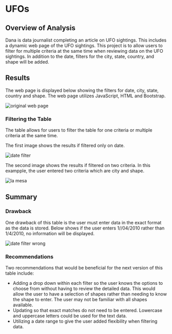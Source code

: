 # UFOs

## Overview of Analysis

Dana is data journalist completing an article on UFO sightings.  This includes a dynamic web page of the UFO sightings.  This project is to allow users to filter for multiple criteria at the same time when reviewing data on the UFO sightings. In addition to the date, filters for the city, state, country, and shape will be added.


## Results 

The web page is displayed below showing the filters for date, city, state, country and shape.  The web page utilizes JavaScript, HTML and Bootstrap.

![original web page](https://user-images.githubusercontent.com/100876517/172072073-df9a0b8b-d0e1-4af1-8d25-0248f790e9f8.png)

### Filtering the Table

The table allows for users to filter the table for one criteria or multiple criteria at the same time. 

The first image shows the results if filtered only on date.

![date filter](https://user-images.githubusercontent.com/100876517/172072590-50406e6e-be55-479d-8523-cd39e4d7c108.png)

The second image shows the results if filtered on two criteria.  In this exampple, the user entered two criteria which are city
and shape.

![la mesa](https://user-images.githubusercontent.com/100876517/172072607-2271554a-1173-46fa-a8d2-cb9e91215a0c.png)



## Summary

### Drawback

One drawback of this table is the user must enter data in the exact format as the data is stored.  Below shows if the user enters 1//04/2010 
rather than 1/4/2010, no information will be displayed.  

![date filter wrong](https://user-images.githubusercontent.com/100876517/172072593-f3ced014-1d84-4bdc-a52d-f2167982c847.png)

### Recommendations

Two recommendations that would be beneficial for the next version of this table include:

* Adding a drop down within each filter so the user knows the options to choose from without having to review the detailed data.  This would allow
  the user to have a selection of shapes rather than needing to know the shape to enter.  The user may not be familiar with all shapes available.
* Updating so that exact matches do not need to be entered.  Lowercase and uppercase letters could be used for the text data.
* Utilizing a date range to give the user added flexibility when filtering data.
